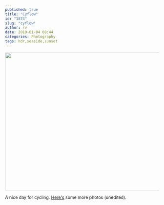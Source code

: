 ```yaml
---
published: true
title: "Cyflow"
id: "1874"
slug: "cyflow"
author: rv
date: 2010-01-04 08:44
categories: Photography
tags: hdr,seaside,sunset
---
```

<a href="https://s3.amazonaws.com/cfwblog/uploads/2010/01/seaside.jpg"><img class="aligncenter size-full wp-image-1876" title="Seaside_SML" src="https://s3.amazonaws.com/cfwblog/uploads/2010/01/seaside_sml.jpg" alt="" width="900" height="453" /></a>

A nice day for cycling. <a href="http://picasaweb.google.com/rv7021/Cyflow#" target="_blank">Here's</a> some more photos (unedited).
